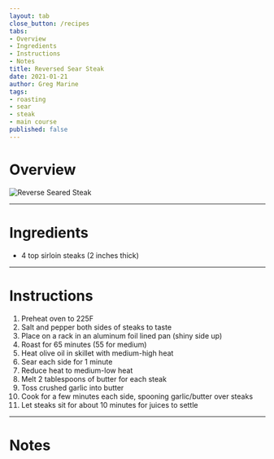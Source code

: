 ```yaml
---
layout: tab
close_button: /recipes
tabs:
- Overview
- Ingredients
- Instructions
- Notes
title: Reversed Sear Steak
date: 2021-01-21
author: Greg Marine
tags: 
- roasting
- sear
- steak
- main course
published: false
---
```


# Overview



![Reverse Seared Steak](/assets/img/collections/recipes/reverse-seared-steak/reverse-seared-steak.jpg "Best Sirloin this side of the solar system!")

<!--more-->

---

# Ingredients

- 4 top sirloin steaks (2 inches thick)

---

# Instructions

1. Preheat oven to 225F
2. Salt and pepper both sides of steaks to taste
3. Place on a rack in an aluminum foil lined pan (shiny side up)
4. Roast for 65 minutes (55 for medium)
5. Heat olive oil in skillet with medium-high heat
6. Sear each side for 1 minute
7. Reduce heat to medium-low heat
8. Melt 2 tablespoons of butter for each steak
9. Toss crushed garlic into butter
10. Cook for a few minutes each side, spooning garlic/butter over steaks
11. Let steaks sit for about 10 minutes for juices to settle

---

# Notes

